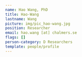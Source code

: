 ```yaml
---
name: Hao Wang, PhD
title: Hao-Wang
lastname: Wang
picture: img/pic_hao-wang.jpg
position: Researcher
email: hao.wang [at] chalmers.se
flags: []
person-category: D Researchers
template: people/profile
---
```

